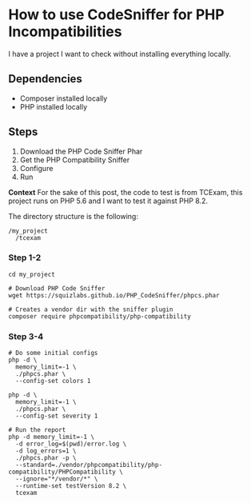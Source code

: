 # How to use CodeSniffer for PHP Incompatibilities

I have a project I want to check without installing everything locally.

## Dependencies
* Composer installed locally
* PHP installed locally

## Steps
1. Download the PHP Code Sniffer Phar
2. Get the PHP Compatibility Sniffer
3. Configure
4. Run

**Context**
For the sake of this post, the code to test is from TCExam, this project runs on PHP 5.6 and I want to test it against PHP 8.2.

The directory structure is the following:
```
/my_project
  /tcexam
```


### Step 1-2
```
cd my_project

# Download PHP Code Sniffer
wget https://squizlabs.github.io/PHP_CodeSniffer/phpcs.phar

# Creates a vendor dir with the sniffer plugin
composer require phpcompatibility/php-compatibility
```

### Step 3-4
```
# Do some initial configs
php -d \
  memory_limit=-1 \
  ./phpcs.phar \
  --config-set colors 1

php -d \
  memory_limit=-1 \
  ./phpcs.phar \
  --config-set severity 1

# Run the report
php -d memory_limit=-1 \
  -d error_log=$(pwd)/error.log \
  -d log_errors=1 \
  ./phpcs.phar -p \
  --standard=./vendor/phpcompatibility/php-compatibility/PHPCompatibility \
  --ignore="*/vendor/*" \
  --runtime-set testVersion 8.2 \
  tcexam
```


